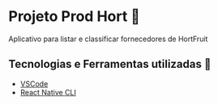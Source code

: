 # Projeto Prod Hort :rocket:
Aplicativo para listar e classificar fornecedores de HortFruit

## Tecnologias e Ferramentas utilizadas :robot:
- [VSCode]()
- [React Native CLI]()

